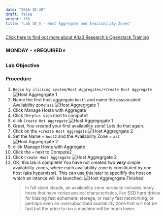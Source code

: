```yaml
---
date: "2016-10-30"
draft: false
weight: 150
title: "Lab 10_5 - Host Aggregate and Availability Zones"
---
```

[Click here to find out more about Alta3 Research's Openstack Training](https://alta3.com/courses/openstack)

### MONDAY - &#x2B50;REQUIRED&#x2B50;

### Lab Objective


### Procedure

1. `Begin by clicking system/Host Aggregates/+Create Host Aggregate`
    ![Host Aggregrgate 1](https://alta3.com/labs/images/host_aggrate-lab_1.png)
0. Name the first host aggregate `host1` and name the asssociated Availability zone `az1`
    ![Host Aggregrgate 1](https://alta3.com/labs/images/host_aggrate-lab_2.png)
0. Click  Manage Hosta with Aggregate
1. Click the `plus sign` next to compute1
2. click `Create Hot Aggregate`
    ![Host Aggregrgate 1](https://alta3.com/labs/images/host_aggrate-lab_3.png)
0. Great, You created your first availability zone! Lets do that again.
1. Click on the `+Create Host Aggregate`
   ![Host Aggregrgate 2](https://alta3.com/labs/images/host_aggrate-lab_4.png)
0. Set the Name = `host2` and the Availability Zone = `az2`
    ![Host Aggregrgate 2](https://alta3.com/labs/images/host_aggrate-lab_5.png)
0. click Manage Hosts with Aggregate
0. Click the `+` next to Compute2
1. Click `Create Host Aggregate`
    ![Host Aggregrgate 2](https://alta3.com/labs/images/host_aggrate-lab_6.png)
0. OK, this lab is complete! You have not created two ***very*** simple availability zones, where each availability zone is constituted by one host (aka hypervisor). This can use this later to specifify the host on which an intance will be launched. 
![Host Aggregrgate Finished](https://alta3.com/labs/images/host_aggrate-lab_7.png)
   > In full sized clouds, an availability zone normally includes many hosts that have cerian pysical characteristics, like SSD hard drives for blazing fast ephemeral storage, or really fast networking, or perhaps even an oversubscribed availability zone that will not be fast but the price to run a machine will be much lower. 
